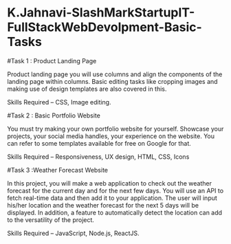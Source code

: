 # K.Jahnavi-SlashMarkStartupIT-FullStackWebDevolpment-Basic-Tasks


#Task 1 : Product Landing Page

Product landing page you will use columns and align the components of the landing page within columns. Basic editing tasks like cropping images and making use of design templates are also covered in this.

Skills Required – CSS, Image editing.

#Task 2 : Basic Portfolio Website

You must try making your own portfolio website for yourself. Showcase your projects, your social media handles, your experience on the website. You can refer to some templates available for free on Google for that.

Skills Required – Responsiveness, UX design, HTML, CSS, Icons

#Task 3 :Weather Forecast Website

In this project, you will make a web application to check out the weather forecast for the current day and for the next few days. You will use an API to fetch real-time data and then add it to your application. The user will input his/her location and the weather forecast for the next 5 days will be displayed. In addition, a feature to automatically detect the location can add to the versatility of the project.

Skills Required – JavaScript, Node.js, ReactJS.
